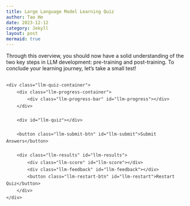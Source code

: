 ```yaml
---
title: Large Language Model Learning Quiz
author: Tao He
date: 2023-12-12
category: Jekyll
layout: post
mermaid: true
---
```


Through this overview, you should now have a solid understanding of the two key steps in LLM development: pre-training and post-training. To conclude your learning journey, let’s take a small test!

<div class="llm-quiz-wrapper">
    
    <div class="llm-quiz-container">
        <div class="llm-progress-container">
            <div class="llm-progress-bar" id="llm-progress"></div>
        </div>
        
        <div id="llm-quiz"></div>
        
        <button class="llm-submit-btn" id="llm-submit">Submit Answers</button>
        
        <div class="llm-results" id="llm-results">
            <div class="llm-score" id="llm-score"></div>
            <div class="llm-feedback" id="llm-feedback"></div>
            <button class="llm-restart-btn" id="llm-restart">Restart Quiz</button>
        </div>
    </div>
</div>

<style>
    .llm-quiz-wrapper {
        font-family: inherit;
        line-height: 1.6;
        margin: 2em 0;
        color: #333;
    }
    .llm-quiz-container {
        background-color: white;
        border-radius: 8px;
        box-shadow: 0 2px 10px rgba(0, 0, 0, 0.1);
        padding: 25px;
        margin-bottom: 20px;
    }
    .llm-question {
        margin-bottom: 25px;
        padding: 15px;
        border-radius: 8px;
        background-color: #f7f9fc;
    }
    .llm-question-title {
        font-weight: bold;
        margin-bottom: 15px;
        color: #2c3e50;
    }
    .llm-options {
        margin-left: 10px;
    }
    .llm-option {
        margin-bottom: 10px;
        padding: 8px;
        border-radius: 4px;
        cursor: pointer;
        transition: background-color 0.2s;
    }
    .llm-option:hover {
        background-color: #e9f0f8;
    }
    .llm-option input[type="radio"] {
        margin-right: 10px;
    }
    .llm-option label {
        cursor: pointer;
        display: inline-block;
        width: 90%;
    }
    .llm-submit-btn {
        background-color: #3498db;
        color: white;
        border: none;
        padding: 12px 20px;
        border-radius: 4px;
        cursor: pointer;
        font-size: 16px;
        display: block;
        margin: 20px auto;
        transition: background-color 0.3s;
    }
    .llm-submit-btn:hover {
        background-color: #2980b9;
    }
    .llm-results {
        display: none;
        margin-top: 20px;
        padding: 20px;
        background-color: #f1f9f7;
        border-radius: 8px;
        text-align: center;
    }
    .llm-score {
        font-size: 24px;
        font-weight: bold;
        color: #27ae60;
        margin-bottom: 10px;
    }
    .llm-feedback {
        margin-top: 20px;
    }
    .llm-feedback-item {
        margin-bottom: 10px;
        padding: 10px;
        border-radius: 4px;
        text-align: left;
    }
    .llm-correct {
        background-color: #d4edda;
        color: #155724;
    }
    .llm-incorrect {
        background-color: #f8d7da;
        color: #721c24;
    }
    .llm-explanation {
        font-style: italic;
        margin-top: 8px;
        color: #555;
    }
    .llm-restart-btn {
        background-color: #2ecc71;
        color: white;
        border: none;
        padding: 10px 18px;
        border-radius: 4px;
        cursor: pointer;
        font-size: 16px;
        display: block;
        margin: 20px auto 0;
        transition: background-color 0.3s;
    }
    .llm-restart-btn:hover {
        background-color: #27ae60;
    }
    .llm-progress-container {
        width: 100%;
        background-color: #e0e0e0;
        border-radius: 4px;
        margin-bottom: 20px;
    }
    .llm-progress-bar {
        height: 10px;
        background-color: #3498db;
        border-radius: 4px;
        width: 0%;
        transition: width 0.3s ease;
    }
</style>

<script>
    (function() {
        const quizData = [
            {
                question: "What are the main steps in the pre-training stage of large language models?",
                options: [
                    "Only model inference and tokenization",
                    "Data download and preprocessing, tokenization, neural network training, and inference",
                    "Only neural network training",
                    "Reinforcement learning and human feedback"
                ],
                correct: 1,
                explanation: "The pre-training stage includes several key steps: data download and preprocessing, tokenization, neural network training, and inference."
            },
            {
                question: "What is the role of tokenization in LLM training?",
                options: [
                    "Converting text into an input format that the model can understand",
                    "Scoring the model",
                    "Selecting training data",
                    "Executing model deployment"
                ],
                correct: 0,
                explanation: "Tokenization is the process of converting text into an input format that the model can understand, which is an important preprocessing step."
            },
            {
                question: "What is the main purpose of Supervised Fine-tuning?",
                options: [
                    "Collecting more training data",
                    "Only improving model speed",
                    "Adjusting pre-trained models according to specific task needs",
                    "Replacing the pre-training process"
                ],
                correct: 2,
                explanation: "The purpose of supervised fine-tuning is to adjust pre-trained models according to specific task needs, making them better adapted to specific tasks such as text generation, question answering systems, etc."
            },
            {
                question: "What does RLHF stand for?",
                options: [
                    "Random Language Hypertext Format",
                    "Reinforcement Learning with Human Feedback",
                    "Recursive Learning Hidden Features",
                    "Representational Learning Hierarchical Framework"
                ],
                correct: 1,
                explanation: "RLHF stands for Reinforcement Learning with Human Feedback."
            },
            {
                question: "What is the main role of reinforcement learning in LLM development?",
                options: [
                    "Only used to accelerate model training",
                    "Helping the model handle dynamic environments and complex problems, improving its adaptive ability",
                    "Replacing human feedback",
                    "Mainly used to reduce model size"
                ],
                correct: 1,
                explanation: "Reinforcement learning in LLM development mainly helps the model handle dynamic environments and complex problems, improving its adaptive ability."
            },
            {
                question: "Which model is used as a starting point for building more powerful models?",
                options: [
                    "BERT",
                    "GPT-2",
                    "T5",
                    "BART"
                ],
                correct: 1,
                explanation: "According to your summary, GPT-2 is used for exploring and understanding basic models as a starting point for building more powerful models."
            },
            {
                question: "What main components does the post-training stage include in the LLM training process?",
                options: [
                    "Only RLHF",
                    "Supervised fine-tuning and reinforcement learning",
                    "Pre-training and supervised fine-tuning",
                    "Vocabulary expansion and model reduction"
                ],
                correct: 1,
                explanation: "The post-training stage mainly includes two key components: supervised fine-tuning and reinforcement learning."
            },
            {
                question: "What is the main role of human feedback in LLM development?",
                options: [
                    "Replacing algorithmic training",
                    "Helping the model learn how to give more reasonable and accurate responses in practical applications",
                    "Only providing additional training data",
                    "Reducing computational resource consumption"
                ],
                correct: 1,
                explanation: "Human feedback helps the model learn how to give more reasonable and accurate responses in practical applications, which is a key element in RLHF."
            },
            {
                question: "What is the relationship between the pre-training stage and the post-training stage?",
                options: [
                    "They are completely independent stages",
                    "Post-training completely replaces pre-training",
                    "Pre-training is the foundation, and post-training is further optimization based on this foundation",
                    "They are different names for the same process"
                ],
                correct: 2,
                explanation: "Pre-training is the foundation stage, and post-training (including fine-tuning and reinforcement learning) is the stage where the model is further optimized based on this foundation."
            },
            {
                question: "What are the two key steps in LLM learning?",
                options: [
                    "Data collection and model evaluation",
                    "Pre-training and post-training",
                    "Encoding and decoding",
                    "Model design and deployment"
                ],
                correct: 1,
                explanation: "According to your summary, the two key steps in LLM learning are pre-training and post-training (including fine-tuning and reinforcement learning)."
            }
        ];

        const quizContainer = document.getElementById('llm-quiz');
        const resultsContainer = document.getElementById('llm-results');
        const submitButton = document.getElementById('llm-submit');
        const restartButton = document.getElementById('llm-restart');
        const scoreContainer = document.getElementById('llm-score');
        const feedbackContainer = document.getElementById('llm-feedback');
        const progressBar = document.getElementById('llm-progress');

        function buildQuiz() {
            const output = [];

            quizData.forEach((questionData, questionIndex) => {
                const options = [];

                questionData.options.forEach((option, optionIndex) => {
                    options.push(
                        `<div class="llm-option">
                            <input type="radio" id="llm-question${questionIndex}-option${optionIndex}" name="llm-question${questionIndex}" value="${optionIndex}">
                            <label for="llm-question${questionIndex}-option${optionIndex}">${option}</label>
                        </div>`
                    );
                });

                output.push(
                    `<div class="llm-question">
                        <div class="llm-question-title">${questionIndex + 1}. ${questionData.question}</div>
                        <div class="llm-options">${options.join('')}</div>
                    </div>`
                );
            });

            quizContainer.innerHTML = output.join('');
        }

        function showResults() {
            const answerContainers = quizContainer.querySelectorAll('.llm-question');
            let numCorrect = 0;
            const feedback = [];

            quizData.forEach((questionData, questionIndex) => {
                const answerContainer = answerContainers[questionIndex];
                const selector = `input[name=llm-question${questionIndex}]:checked`;
                const userAnswer = (answerContainer.querySelector(selector) || {}).value;

                if (userAnswer === questionData.correct.toString()) {
                    numCorrect++;
                    feedback.push(
                        `<div class="llm-feedback-item llm-correct">
                            <strong>Question ${questionIndex + 1}:</strong> Correct!
                            <div class="llm-explanation">${questionData.explanation}</div>
                        </div>`
                    );
                } else {
                    feedback.push(
                        `<div class="llm-feedback-item llm-incorrect">
                            <strong>Question ${questionIndex + 1}:</strong> Incorrect. The correct answer is: ${questionData.options[questionData.correct]}
                            <div class="llm-explanation">${questionData.explanation}</div>
                        </div>`
                    );
                }
            });

            scoreContainer.innerHTML = `Your score: ${numCorrect} / ${quizData.length}`;
            feedbackContainer.innerHTML = feedback.join('');
            resultsContainer.style.display = 'block';
            submitButton.style.display = 'none';
        }

        function restartQuiz() {
            resultsContainer.style.display = 'none';
            submitButton.style.display = 'block';
            buildQuiz();
            progressBar.style.width = '0%';
        }

        function updateProgress() {
            const answered = document.querySelectorAll('input[name^="llm-question"]:checked').length;
            const total = quizData.length;
            const progress = (answered / total) * 100;
            progressBar.style.width = progress + '%';
        }

        // Initialize quiz
        if (quizContainer) {
            buildQuiz();
            
            // Event listeners
            submitButton.addEventListener('click', showResults);
            restartButton.addEventListener('click', restartQuiz);
            
            // Add progress bar update event listener
            document.addEventListener('change', function(e) {
                if (e.target && e.target.type === 'radio' && e.target.name.startsWith('llm-question')) {
                    updateProgress();
                }
            });
        }
    })();
</script>

